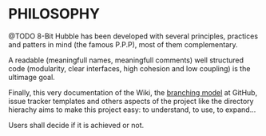 PHILOSOPHY
==========
@TODO
8-Bit Hubble has been developed with several principles, practices and patters in mind (the famous P.P.P), most of them complementary.

A readable (meaningfull names, meaningfull comments) well structured code (modularity, clear interfaces, high cohesion and low coupling)
is the ultimage goal.

Finally, this very documentation of the Wiki, the [branching model](https://nvie.com/posts/a-successful-git-branching-model/)
at GitHub, issue tracker templates and others aspects of the project like
the directory hierachy aims to make this project easy: to understand, to use, to expand...

Users shall decide if it is achieved or not.
